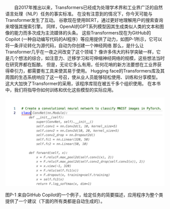 

 &emsp;&emsp;自2017年推出以来，Transformers已经成为处理学术界和工业界广泛的自然语言处理（NLP）任务的事实标准。 在没有注意到的情况下，你今天可能与Transformer发生了互动。 谷歌现在使用BERT，通过更好地理解用户的搜索查询来增强其搜索引擎。 同样，OpenAI的GPT系列模型因其生成类似人类的文本和图像的能力而多次成为主流媒体的头条。 这些Transformers现在为GitHub的Copilot (一种自动编写代码的AI程序）等应用提供了动力，如图P-1所示，它可以将一条评论转化为源代码，自动为你创建一个神经网络 那么，是什么让Transformer几乎在一夜之间改变了这个领域？ 像许多伟大的科学突破一样，它是几个想法的综合，如注意力、迁移学习和可伸缩神经网络的规模，这些想法当时在研究界都在酝酿。 但是，无论它多么有用，任何花哨的新方法要想在工业界获得牵引力，都需要有工具来使其易于使用。 Hugging face的Transformers库及其周围的生态系统响应了这一号召，使从业人员能够轻松使用、训练和分享模型。 这大大加快了Transformer的采用，该程序库现在被五千多个组织使用。 在本书中，我们将指导你如何训练和优化这些模型的实际应用。





![image-20220212132958940](images/image-20220212132958940.png)

图P-1  来自GitHub Copilot的一个例子，给定任务的简要描述，应用程序为整个类提供了一个建议（下面的所有类都是自动生成的）。
